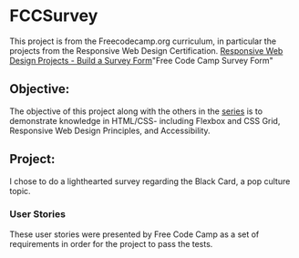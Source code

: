 # FCCSurvey
This project is from the Freecodecamp.org curriculum, in particular the projects from the Responsive Web Design Certification. [Responsive Web Design Projects - Build a Survey Form](https://www.freecodecamp.org/learn/responsive-web-design/responsive-web-design-projects/build-a-survey-form)"Free Code Camp Survey Form"

## Objective: 
The objective of this project along with the others in the [series](https://www.freecodecamp.org/learn/responsive-web-design/responsive-web-design-projects/) is to demonstrate knowledge in HTML/CSS- including Flexbox and CSS Grid, Responsive Web Design Principles, and Accessibility. 

## Project: 
I chose to do a lighthearted survey regarding the Black Card, a pop culture topic. 

### User Stories 
These user stories were presented by Free Code Camp as a set of  requirements in order for the project to pass the tests. 